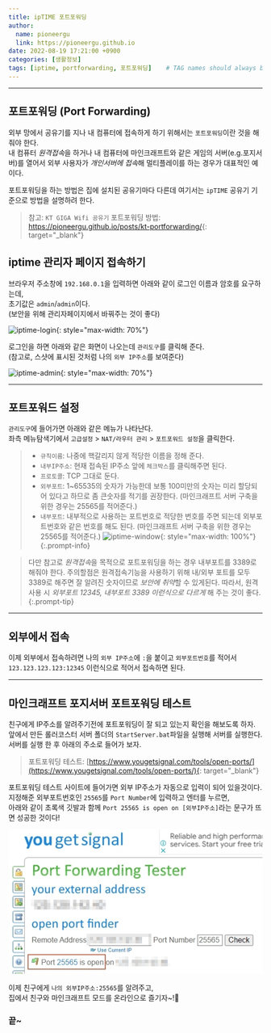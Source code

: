 ```yaml
---
title: ipTIME 포트포워딩
author:
  name: pioneergu
  link: https://pioneergu.github.io
date: 2022-08-19 17:21:00 +0900
categories: [생활정보]
tags: [iptime, portforwarding, 포트포워딩]    # TAG names should always be lowercase
---
```


---
## **포트포워딩 (Port Forwarding)**

외부 망에서 공유기를 지나 내 컴퓨터에 접속하게 하기 위해서는 `포트포워딩`이란 것을 해 줘야 한다.  
내 컴퓨터 *원격접속*을 하거나 내 컴퓨터에 마인크래프트와 같은 게임의 서버(e.g.포지서버)를 열어서 외부 사용자가 *개인서버에 접속*해 멀티플레이를 하는 경우가 대표적인 예이다.  

포트포워딩을 하는 방법은 집에 설치된 공유기마다 다른데 여기서는 `ipTIME` 공유기 기준으로 방법을 설명하려 한다.

> 참고: `KT GIGA Wifi 공유기` 포트포워딩 방법: <https://pioneergu.github.io/posts/kt-portforwarding/>{: target="_blank"}

## **iptime 관리자 페이지 접속하기**

브라우저 주소창에 `192.168.0.1`을 입력하면 아래와 같이 로그인 이름과 암호를 요구하는데,  
초기값은 `admin`/`admin`이다.  
(보안을 위해 관리자페이지에서 바꿔주는 것이 좋다)

![iptime-login][iptime-login]{: style="max-width: 70%"}

로그인을 하면 아래와 같은 화면이 나오는데 `관리도구`를 클릭해 준다.  
(참고로, 스샷에 표시된 것처럼 나의 `외부 IP주소`를 보여준다)

![iptime-admin][iptime-admin]{: style="max-width: 70%"}

---
## **포트포워드 설정**

`관리도구`에 들어가면 아래와 같은 메뉴가 나타난다.  
좌측 메뉴탐색기에서 `고급설정` > `NAT/라우터 관리` > `포트포워드 설정`을 클릭한다.

> - `규칙이름`: 나중에 핵갈리지 않게 적당한 이름을 정해 준다.  
> - `내부IP주소`: 현재 접속된 IP주소 앞에 `체크박스`를 클릭해주면 된다.  
> - `프로토콜`: TCP 그대로 둔다.  
> - `외부포트`: 1~65535의 숫자가 가능한데 보통 100미만의 숫자는 미리 할당되어 있다고 하므로 좀 큰숫자를 적기를 권장한다. (마인크래프트 서버 구축을 위한 경우는 25565를 적어준다.)  
> - `내부포트`: 내부적으로 사용하는 포트번호로 적당한 번호를 주면 되는데 외부포트번호와 같은 번호를 해도 된다. (마인크래프트 서버 구축을 위한 경우는 25565를 적어준다.)
> ![iptime-window][iptime-window]{: style="max-width: 100%"}
{:.prompt-info}

> 다만 참고로 *원격접속*을 목적으로 포트포워딩을 하는 경우 내부포트를 3389로 해줘야 한다.
> 주의할점은 원격접속기능을 사용하기 위해 내/외부 포트를 모두 3389로 해주면 잘 알려진 숫자이므로 *보안에 취약*할 수 있게된다.
> 따라서, 원격 사용 시 *외부포트 12345, 내부포트 3389 이런식으로 다르게* 해 주는 것이 좋다.  
{:.prompt-tip}

---
## **외부에서 접속**

이제 외부에서 접속하려면 나의 `외부 IP주소`에 `:`을 붙이고 `외부포트번호`를 적어서 `123.123.123.123:12345` 이런식으로 적어서 접속하면 된다.  

---
## **마인크래프트 포지서버 포트포워딩 테스트**

친구에게 IP주소를 알려주기전에 포트포워딩이 잘 되고 있는지 확인을 해보도록 하자.  
앞에서 만든 롤러코스터 서버 폴더의 `StartServer.bat`파일을 실행해 서버를 실행한다.  
서버를 실행 한 후 아래의 주소로 들어가 보자.

> 포트포워딩 테스트: [https://www.yougetsignal.com/tools/open-ports/](https://www.yougetsignal.com/tools/open-ports/){: target="_blank"}

포트포워딩 테스트 사이트에 들어가면 외부 IP주소가 자동으로 입력이 되어 있을것이다.  
지정해준 외부포트번호인 `25565`를 `Port Number`에 입력하고 엔터를 누르면,  
아래와 같이 초록색 깃발과 함께 `Port 25565 is open on [외부IP주소]`라는 문구가 뜨면 성공한 것이다!

![kt-portforwarding-5](/assets/img/posting/생활정보/kt-portforwarding-5.jpg)

이제 친구에게 `나의 외부IP주소:25565`를 알려주고,  
집에서 친구와 마인크래프트 모드를 온라인으로 즐기자~!👏

### 끝~

[iptime-login]: https://dsm01pap007files.storage.live.com/y4mb9wt-MGkQbKwq23MlyC8R7L1b4yld2PGDVdnWwbquBnHNe-ReZZUfBv4GEkv7RZHb0y7n05ihAU49ki_o3SOdS20-lCTutarIn2bX_AenVOuhX5RRAY6rEBzjXSV1erDVaBSvYKzXCnrErurNKvHDmkqPlWr140WT1sVye0-LO3SeMXNH8smkvqF49CVau9Q?width=568&height=316&cropmode=none
[iptime-admin]: https://dsm01pap007files.storage.live.com/y4mxO_24Ix79YOq8Yo85_OSx0UagkLrauyUtbv01fJmBpi0ePj52PfmC5OFpRY8qZ66JvBJrz7teshHO7C4pvk3XHxjvD_0apuaxc-uuCEPPE9fcSGFOWFaEPr3DoebtOryUhyO43rO9VWiZMuyj4GHf2_zQZl9Zu1sPC_uJPEKgufav3y0Vv4bzYrDRQ1nacJc?width=292&height=283&cropmode=none
[iptime-window]: https://dsm01pap007files.storage.live.com/y4m3ps8cgqwZFxAfgwWVr0sciLVJRzmh33UZUgnl0RKPgUipdevO5LXg4MzDgi-U5T0DJ14P4hLj1rgMUITNvBfHnMxXbrcBveEpI5NjBUr1baXf2t2FhY6L3V6qcZJL1iIug42B7PPaE4pspudAD72orZLbPrF0ovLWI-S-yWheMMof5zqfbLyk5Sxdlt1jqqL?width=660&height=484&cropmode=none